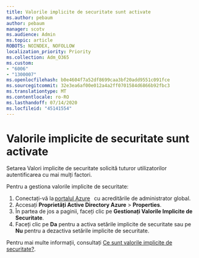 ```yaml
---
title: Valorile implicite de securitate sunt activate
ms.author: pebaum
author: pebaum
manager: scotv
ms.audience: Admin
ms.topic: article
ROBOTS: NOINDEX, NOFOLLOW
localization_priority: Priority
ms.collection: Adm_O365
ms.custom:
- "6006"
- "1300007"
ms.openlocfilehash: b0e4604f7a52df8699caa3bf20add9551c091fce
ms.sourcegitcommit: 32e3ea6af00e012a4a2ff0701584d6866b92fbc3
ms.translationtype: MT
ms.contentlocale: ro-RO
ms.lasthandoff: 07/14/2020
ms.locfileid: "45141554"
---
```

# <a name="security-defaults-is-enabled"></a>Valorile implicite de securitate sunt activate

Setarea Valori implicite de securitate solicită tuturor utilizatorilor autentificarea cu mai mulți factori.

Pentru a gestiona valorile implicite de securitate:

1. Conectați-vă la [portalul Azure](https://ms.portal.azure.com/)   cu acreditările de administrator global.
2. Accesați **Proprietăți Active Directory Azure**  >  **Properties**.
3. În partea de jos a paginii, faceți clic pe **Gestionați Valorile Implicite de Securitate**.
4. Faceți clic pe **Da** pentru a activa setările implicite de securitate sau pe **Nu** pentru a dezactiva setările implicite de securitate.

Pentru mai multe informații, consultați [Ce sunt valorile implicite de securitate?](https://docs.microsoft.com/azure/active-directory/fundamentals/concept-fundamentals-security-defaults).